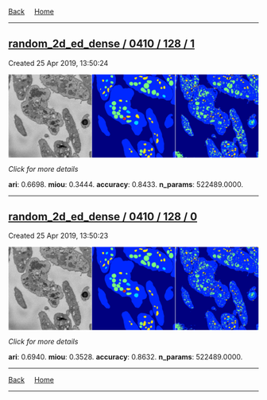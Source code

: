 
[Back](..)&nbsp;&nbsp;&nbsp;&nbsp;&nbsp;[Home](https://leapmanlab.github.io/snapshots)

---

<div class="summary"><a href="1"><h2>random_2d_ed_dense / 0410 / 128 / 1</h2></a><p>Created 25 Apr 2019, 13:50:24
</p><a href="1"><img src="1/media/summary.png" align="center"></a><p>
<i>Click for more details</i>
</p></div>

**ari**: 0.6698. **miou**: 0.3444. **accuracy**: 0.8433. **n_params**: 522489.0000. 

---

<div class="summary"><a href="0"><h2>random_2d_ed_dense / 0410 / 128 / 0</h2></a><p>Created 25 Apr 2019, 13:50:23
</p><a href="0"><img src="0/media/summary.png" align="center"></a><p>
<i>Click for more details</i>
</p></div>

**ari**: 0.6940. **miou**: 0.3528. **accuracy**: 0.8632. **n_params**: 522489.0000. 

---

[Back](..)&nbsp;&nbsp;&nbsp;&nbsp;&nbsp;[Home](https://leapmanlab.github.io/snapshots)

---